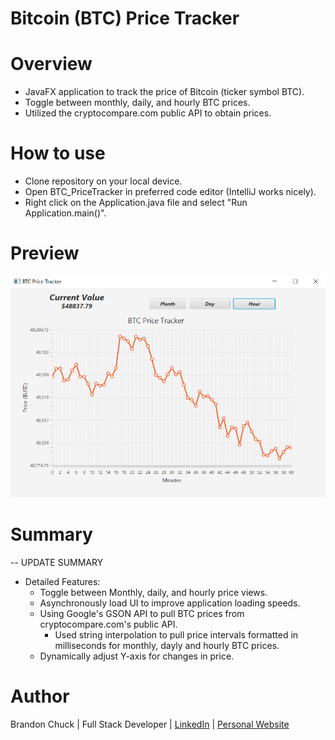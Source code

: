 # Bitcoin (BTC) Price Tracker

# Overview

- JavaFX application to track the price of Bitcoin (ticker symbol BTC).
- Toggle between monthly, daily, and hourly BTC prices.
- Utilized the cryptocompare.com public API to obtain prices. 

# How to use
- Clone repository on your local device.
- Open BTC_PriceTracker in preferred code editor (IntelliJ works nicely).
- Right click on the Application.java file and select "Run Application.main()".

# Preview

![btc-tracker-preview.png](btc-tracker-preview.png)

# Summary

-- UPDATE SUMMARY

- Detailed Features:
    - Toggle between Monthly, daily, and hourly price views.
    - Asynchronously load UI to improve application loading speeds.
    - Using Google's GSON API to pull BTC prices from cryptocompare.com's public API.
      - Used string interpolation to pull price intervals formatted in milliseconds for monthly, dayly and hourly BTC prices.  
  - Dynamically adjust Y-axis for changes in price.
# Author

Brandon Chuck | Full Stack Developer | [LinkedIn](https://www.linkedin.com/in/brandonchuck/) | [Personal Website](https://www.brandonchuck-dev.com)
